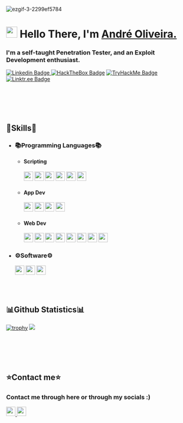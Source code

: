 ![ezgif-3-2299ef5784](https://user-images.githubusercontent.com/15943431/194160008-5a5b6085-e6fb-41f4-9d95-6db890c7e698.gif)


<h1 align="left"><img src="https://raw.githubusercontent.com/sidbelbase/sidbelbase/master/wave.gif" width="30px"><strong> Hello There, I'm <a href="https://waffleshouse.com/">André Oliveira.</a></strong></h1>

<h3 align="left"><strong>
I'm a self-taught Penetration Tester, and an Exploit Development enthusiast.</strong></h3>

<a target="_blank" href="https://linkedin.com/in/Andre0liveira">
<img src="https://img.shields.io/badge/-André Oliveira-blue?style=for-the-badge&logo=Linkedin&logoColor=fff" alt="Linkedin Badge">
</a>
  <a target="_blank" href="https://app.hackthebox.com/users/1226970"> <img src="https://img.shields.io/badge/-HackTheBox-76B004?style=for-the-badge&logo=HackTheBox&logoColor=white" alt="HackTheBox Badge"></a>
  <a target="_blank" href="https://tryhackme.com/p/WafflesExploit"> <img src="https://img.shields.io/badge/-TryHackMe-212C42?style=for-the-badge&logo=TryHackMe&logoColor=white" alt="TryHackMe Badge"> </a>
  <a target="_blank" href="https://linktr.ee/WafflesExploits"> <img src="https://img.shields.io/badge/linktree-1de9b6?logo=linktree&logoColor=fff&style=for-the-badge" alt="Linktr.ee Badge"> </a>

<br></br>
<br></br>

## 🔧Skills🔧

- ### 📚Programming Languages📚
   - #### Scripting 
     <img src="https://img.shields.io/badge/-Lua-2C2D72?style=for-the-badge&logo=lua&logoColor=fff" height="25"> <img src="https://img.shields.io/badge/-Perl-39457E?style=for-the-badge&logo=perl&logoColor=fff" height="25"> <img src="https://img.shields.io/badge/-Python-3776AB?style=for-the-badge&logo=python&logoColor=fff" height="25"> <img src="https://img.shields.io/badge/-PowerShell-5391FE?style=for-the-badge&logo=powershell&logoColor=fff" height="25">  <img src="https://img.shields.io/badge/-Gnu Bash-4EAA25?style=for-the-badge&logo=gnubash&logoColor=fff" height="25">   <img src="https://img.shields.io/badge/-Ruby-CC342D?style=for-the-badge&logo=ruby&logoColor=fff" height="25">

   - #### App Dev  
     <img src="https://img.shields.io/badge/-C-A8B9CC?style=for-the-badge&logo=c&logoColor=fff" height="25"> <img src="https://img.shields.io/badge/-C++-00599C?style=for-the-badge&logo=cplusplus&logoColor=fff" height="25"> <img src="https://img.shields.io/badge/-CSharp-239120?style=for-the-badge&logo=csharp&logoColor=fff" height="25">  <img src="https://img.shields.io/badge/-☕ Java-C74634?style=for-the-badge&logo=&logoColor=fff" height="25">

   - #### Web Dev 
     <img src="https://img.shields.io/badge/-HTML5-E34F26?style=for-the-badge&logo=html5&logoColor=fff" height="25"> <img src="https://img.shields.io/badge/-CSS3-1572B6?style=for-the-badge&logo=css3&logoColor=fff" height="25"> <img src="https://img.shields.io/badge/-JavaScript-F7DF1E?style=for-the-badge&logo=javascript&logoColor=fff" height="25"> <img src="https://img.shields.io/badge/-BootStrap-7952B3?style=for-the-badge&logo=bootstrap&logoColor=fff" height="25"> <img src="https://img.shields.io/badge/-PHP-777BB4?style=for-the-badge&logo=php&logoColor=fff" height="25"> <img src="https://img.shields.io/badge/-MySQL-4479A1?style=for-the-badge&logo=mysql&logoColor=fff" height="25"> <img src="https://img.shields.io/badge/-MongoDB-47A248?style=for-the-badge&logo=mongodb&logoColor=fff" height="25"> <img src="https://img.shields.io/badge/-☁️ RESTful API-01B5E6?style=for-the-badge&logo=&logoColor=fff" height="25"> 

 
- ### ⚙️Software⚙️
   <img src="https://img.shields.io/badge/-VStudio-5C2D91?style=for-the-badge&logo=visualstudio&logoColor=fff" height="25"> <img src="https://img.shields.io/badge/-Office-D83B01?style=for-the-badge&logo=microsoftoffice&logoColor=fff" height="25"> <img src="https://img.shields.io/badge/-Photoshop-31A8FF?style=for-the-badge&logo=adobephotoshop&logoColor=fff" height="25">


  <br> </br>

## 📊Github Statistics📊
[![trophy](https://github-profile-trophy.vercel.app/?username=WafflesExploits&theme=algolia)](https://github.com/ryo-ma/github-profile-trophy)
![](https://github-readme-streak-stats.herokuapp.com/?user=WafflesExploits&theme=algolia&hide_border=false)<br/>
<!-- ![](https://github-readme-stats.vercel.app/api?username=WafflesExploits&theme=algolia&hide_border=false&include_all_commits=true&count_private=true)<br/> 
![](https://github-readme-stats.vercel.app/api/top-langs/?username=WafflesExploist&langs_count=10&theme=algolia&hide_border=false&include_all_commits=true&count_private=true&layout=compact) -->



 <br> </br>
  <br> </br>

## ⭐Contact me⭐

<h3 align="left">Contact me through here or through my socials :) </h3>
<a href="mailto:andreoliveira208@gmail.com">
<img src="https://img.shields.io/badge/-Email-EA4335?logo=gmail&logoColor=fff" height="25">
</a>
<img src="https://img.shields.io/badge/-Waflisan Tag:1839-5865F2?logo=discord&logoColor=fff" height="25">
